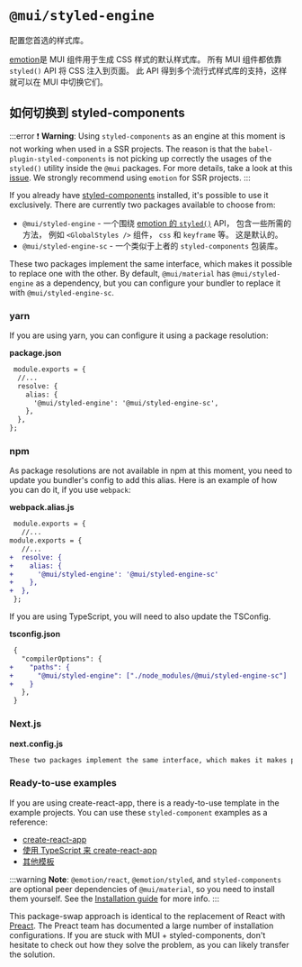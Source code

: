 # `@mui/styled-engine`

<p class="description">配置您首选的样式库。</p>

[emotion](https://github.com/emotion-js/emotion)是 MUI 组件用于生成 CSS 样式的默认样式库。 所有 MUI 组件都依靠 `styled()` API 将 CSS 注入到页面。 此 API 得到多个流行式样式库的支持，这样就可以在 MUI 中切换它们。

## 如何切换到 styled-components

:::error
❗ **Warning**: Using `styled-components` as an engine at this moment is not working when used in a SSR projects. The reason is that the `babel-plugin-styled-components` is not picking up correctly the usages of the `styled()` utility inside the `@mui` packages. For more details, take a look at this [issue](https://github.com/mui/material-ui/issues/29742). We strongly recommend using `emotion` for SSR projects.
:::

If you already have [styled-components](https://github.com/styled-components/styled-components) installed, it's possible to use it exclusively. There are currently two packages available to choose from:

- `@mui/styled-engine` - 一个围绕 [emotion 的 `styled()`](https://emotion.sh/docs/styled) API， 包含一些所需的方法， 例如 `<GlobalStyles />` 组件， `css` 和 `keyframe` 等。 这是默认的。
- `@mui/styled-engine-sc` - 一个类似于上者的 `styled-components` 包装库。

These two packages implement the same interface, which makes it possible to replace one with the other. By default, `@mui/material` has `@mui/styled-engine` as a dependency, but you can configure your bundler to replace it with `@mui/styled-engine-sc`.

### yarn

If you are using yarn, you can configure it using a package resolution:

**package.json**

<!-- #default-branch-switch -->

```diff
 module.exports = {
  //...
  resolve: {
    alias: {
      '@mui/styled-engine': '@mui/styled-engine-sc',
    },
  },
};
```

### npm

As package resolutions are not available in npm at this moment, you need to update you bundler's config to add this alias. Here is an example of how you can do it, if you use `webpack`:

**webpack.alias.js**

```diff
 module.exports = {
   //...
module.exports = {
   //...
+  resolve: {
+    alias: {
+      '@mui/styled-engine': '@mui/styled-engine-sc'
+    },
+  },
 };
```

If you are using TypeScript, you will need to also update the TSConfig.

**tsconfig.json**

```diff
 {
   "compilerOptions": {
+    "paths": {
+      "@mui/styled-engine": ["./node_modules/@mui/styled-engine-sc"]
+    }
   },
 }
```

### Next.js

**next.config.js**

```diff
These two packages implement the same interface, which makes it makes possible to replace one with the other. By default, <code>@mui/core</code> has <code>@mui/styled-engine</code> as a dependency, but you can configure your bundler to replace it with <code>@mui/styled-engine-sc</code>. For example, if you are using webpack you can configure this by adding a resolver:
```

### Ready-to-use examples

If you are using create-react-app, there is a ready-to-use template in the example projects. You can use these `styled-component` examples as a reference:

<!-- #default-branch-switch -->

- [create-react-app](https://github.com/mui/material-ui/tree/master/examples/create-react-app-with-styled-components)
- [使用 TypeScript 来 create-react-app](https://github.com/mui/material-ui/tree/master/examples/create-react-app-with-styled-components-typescript)
- [其他模板](https://github.com/mui/material-ui/tree/master/examples)

:::warning
**Note**: `@emotion/react`, `@emotion/styled`, and `styled-components` are optional peer dependencies of `@mui/material`, so you need to install them yourself. See the [Installation guide](/material-ui/getting-started/installation/) for more info.
:::

This package-swap approach is identical to the replacement of React with [Preact](https://github.com/preactjs/preact). The Preact team has documented a large number of installation configurations. If you are stuck with MUI + styled-components, don't hesitate to check out how they solve the problem, as you can likely transfer the solution.
